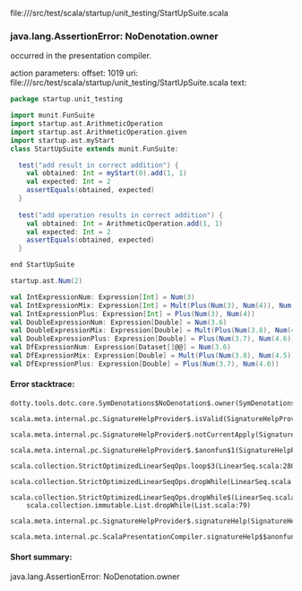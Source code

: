 file://<WORKSPACE>/src/test/scala/startup/unit_testing/StartUpSuite.scala
### java.lang.AssertionError: NoDenotation.owner

occurred in the presentation compiler.

action parameters:
offset: 1019
uri: file://<WORKSPACE>/src/test/scala/startup/unit_testing/StartUpSuite.scala
text:
```scala
package startup.unit_testing

import munit.FunSuite
import startup.ast.ArithmeticOperation
import startup.ast.ArithmeticOperation.given
import startup.ast.myStart
class StartUpSuite extends munit.FunSuite:

  test("add result in correct addition") {
    val obtained: Int = myStart(0).add(1, 1)
    val expected: Int = 2
    assertEquals(obtained, expected)
  }
  
  test("add operation results in correct addition") {
    val obtained: Int = ArithmeticOperation.add(1, 1)
    val expected: Int = 2
    assertEquals(obtained, expected)
  }

end StartUpSuite

startup.ast.Num(2) 

val IntExpressionNum: Expression[Int] = Num(3)
val IntExpressionMix: Expression[Int] = Mult(Plus(Num(3), Num(4)), Num(5))
val IntExpressionPlus: Expression[Int] = Plus(Num(3), Num(4))
val DoubleExpressionNum: Expression[Double] = Num(3.6)
val DoubleExpressionMix: Expression[Double] = Mult(Plus(Num(3.8), Num(4.5)), Num(5.9))
val DoubleExpressionPlus: Expression[Double] = Plus(Num(3.7), Num(4.6))
val DfExpressionNum: Expression[Dataset[]@@] = Num(3.6)
val DfExpressionMix: Expression[Double] = Mult(Plus(Num(3.8), Num(4.5)), Num(5.9))
val DfExpressionPlus: Expression[Double] = Plus(Num(3.7), Num(4.6))
```



#### Error stacktrace:

```
dotty.tools.dotc.core.SymDenotations$NoDenotation$.owner(SymDenotations.scala:2582)
	scala.meta.internal.pc.SignatureHelpProvider$.isValid(SignatureHelpProvider.scala:83)
	scala.meta.internal.pc.SignatureHelpProvider$.notCurrentApply(SignatureHelpProvider.scala:94)
	scala.meta.internal.pc.SignatureHelpProvider$.$anonfun$1(SignatureHelpProvider.scala:48)
	scala.collection.StrictOptimizedLinearSeqOps.loop$3(LinearSeq.scala:280)
	scala.collection.StrictOptimizedLinearSeqOps.dropWhile(LinearSeq.scala:282)
	scala.collection.StrictOptimizedLinearSeqOps.dropWhile$(LinearSeq.scala:278)
	scala.collection.immutable.List.dropWhile(List.scala:79)
	scala.meta.internal.pc.SignatureHelpProvider$.signatureHelp(SignatureHelpProvider.scala:48)
	scala.meta.internal.pc.ScalaPresentationCompiler.signatureHelp$$anonfun$1(ScalaPresentationCompiler.scala:375)
```
#### Short summary: 

java.lang.AssertionError: NoDenotation.owner